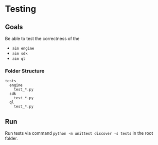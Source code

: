 # Testing

## Goals
Be able to test the correctness of the
 - `aim engine`
 - `aim sdk`
 - `aim ql`

### Folder Structure

```
tests
  engine
    test_*.py
  sdk
    test_*.py
  ql
    test_*.py
```

## Run
Run tests via command `python -m unittest discover -s tests` in the root folder.